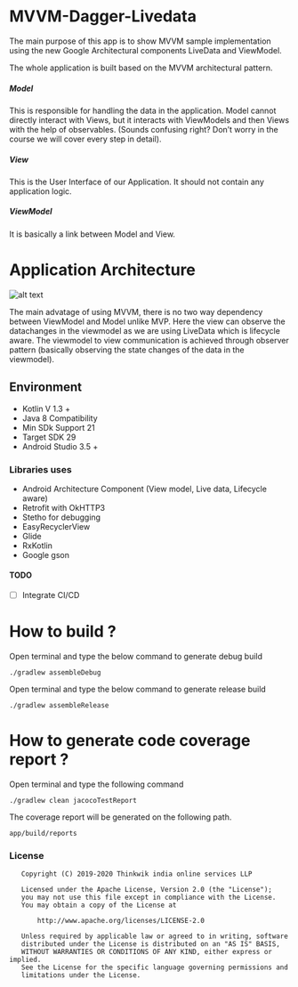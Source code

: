 # MVVM-Dagger-Livedata
The main purpose of this app is to show MVVM sample implementation using the new Google Architectural components LiveData and ViewModel.

The whole application is built based on the MVVM architectural pattern.

##### Model 
This is responsible for handling the data in the application. Model
cannot directly interact with Views, but it interacts with ViewModels
and then Views with the help of observables. (Sounds confusing right?
Don’t worry in the course we will cover every step in detail).


##### View 
This is the User Interface of our Application. It should not
contain any application logic.


##### ViewModel 
It is basically a link between Model and View.

# Application Architecture
![alt text](https://cdn-images-1.medium.com/max/1600/1*OqeNRtyjgWZzeUifrQT-NA.png)

The main advatage of using MVVM, there is no two way dependency between ViewModel and Model unlike MVP. Here the view can observe the datachanges in the viewmodel as we are using LiveData which is lifecycle aware. The viewmodel to view communication is achieved through observer pattern (basically observing the state changes of the data in the viewmodel).

## Environment
* Kotlin V 1.3 +
* Java 8 Compatibility
* Min SDk Support 21
* Target SDK 29
* Android Studio 3.5 +

### Libraries uses
- Android Architecture Component (View model, Live data, Lifecycle
  aware)
- Retrofit with OkHTTP3
- Stetho for debugging
- EasyRecyclerView
- Glide
- RxKotlin
- Google gson


#### TODO
- [ ] Integrate CI/CD

# How to build ?

Open terminal and type the below command to generate debug build <br/>

``` ./gradlew assembleDebug ```

Open terminal and type the below command to generate release build <br/>

``` ./gradlew assembleRelease ```

# How to generate code coverage report ?

Open terminal and type the following command

```./gradlew clean jacocoTestReport```

The coverage report will be generated on the following path.

``` app/build/reports ```

### License
```
   Copyright (C) 2019-2020 Thinkwik india online services LLP

   Licensed under the Apache License, Version 2.0 (the "License");
   you may not use this file except in compliance with the License.
   You may obtain a copy of the License at

       http://www.apache.org/licenses/LICENSE-2.0

   Unless required by applicable law or agreed to in writing, software
   distributed under the License is distributed on an "AS IS" BASIS,
   WITHOUT WARRANTIES OR CONDITIONS OF ANY KIND, either express or implied.
   See the License for the specific language governing permissions and
   limitations under the License.
```

